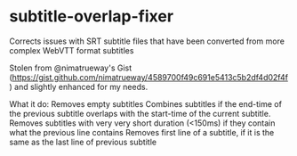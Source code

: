 # subtitle-overlap-fixer
Corrects issues with SRT subtitle files that have been converted from more complex WebVTT format subtitles

Stolen from @nimatrueway's Gist (https://gist.github.com/nimatrueway/4589700f49c691e5413c5b2df4d02f4f) and slightly enhanced for my needs.

What it do:
    Removes empty subtitles
    Combines subtitles if the end-time of the previous subtitle overlaps with the start-time of the current subtitle.
    Removes subtitles with very very short duration (<150ms) if they contain what the previous line contains
    Removes first line of a subtitle, if it is the same as the last line of previous subtitle
